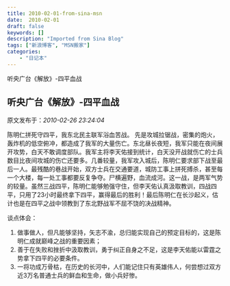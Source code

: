 ```yaml
---
title: 2010-02-01-from-sina-msn
date:  2010-02-01
draft: false
keywords: []
description: "Imported from Sina Blog"
tags: ["新浪博客", "MSN搬家"]
categories: 
    - "日记本"
---
```

听央广台《解放》-四平血战
## 听央广台《解放》-四平血战

 原文发布于：*2010-02-26 23:24:04*

陈明仁拼死守四平，我东北民主联军浴血苦战。
先是攻城拉锯战，密集的炮火，轰炸机的低空俯冲，都造成了我军的大量伤亡。东北昼长夜短，我军只能在夜间展开攻势，白天不敢调度部队。我军主将李天佑接到统计，白天没开战就伤亡的士兵数目比夜间攻城的伤亡还要多。几番较量，我军攻入城后，陈明仁要求部下战至最后一人。最残酷的巷战开始，双方士兵在交通要道，城防工事上拼死搏杀，甚至每一个大楼，每一处工事都要反复争夺。尸横遍野，血流成河。这一战，是两军气势的较量。虽然三战四平，陈明仁能够勉强守住，但李天佑认真汲取教训，四战四平，只用了23小时最终拿下四平，赢得最后的胜利！最后陈明仁在长沙起义，估计也是在四平之战中领教到了东北野战军不屈不饶的决战精神。

谈点体会：

1. 做事做人，但凡能够坚持，矢志不渝，总归能实现自己的预定目标的，这是陈明仁成就巅峰之战的重要因素；
2. 善于在失败和挫折中汲取教训，勇于纠正自身之不足，这是李天佑能以雷霆之势拿下四平的必要条件。
3. 一将功成万骨枯，在历史的长河中，人们能记住只有英雄伟人，何尝想过双方近3万名普通士兵的鲜血和生命，做小兵好惨。



